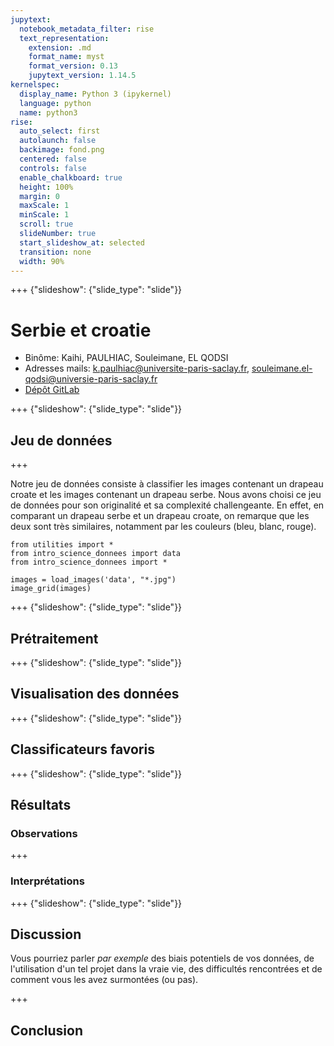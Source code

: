 ```yaml
---
jupytext:
  notebook_metadata_filter: rise
  text_representation:
    extension: .md
    format_name: myst
    format_version: 0.13
    jupytext_version: 1.14.5
kernelspec:
  display_name: Python 3 (ipykernel)
  language: python
  name: python3
rise:
  auto_select: first
  autolaunch: false
  backimage: fond.png
  centered: false
  controls: false
  enable_chalkboard: true
  height: 100%
  margin: 0
  maxScale: 1
  minScale: 1
  scroll: true
  slideNumber: true
  start_slideshow_at: selected
  transition: none
  width: 90%
---
```


+++ {"slideshow": {"slide_type": "slide"}}

# Serbie et croatie

- Binôme: Kaihi, PAULHIAC, Souleimane, EL QODSI
- Adresses mails: k.paulhiac@universite-paris-saclay.fr, souleimane.el-qodsi@universie-paris-saclay.fr
- [Dépôt GitLab](https://gitlab.dsi.universite-paris-saclay.fr/souleimane.el-qodsi/L1InfoInitiationScienceDonnees-2022-2023-Semaine8)

+++ {"slideshow": {"slide_type": "slide"}}

## Jeu de données

+++

Notre jeu de données consiste à classifier les images contenant un drapeau croate et les images contenant un drapeau serbe. Nous avons choisi ce jeu de données pour son originalité et sa complexité challengeante. En effet, en comparant un drapeau serbe et un drapeau croate, on remarque que les deux sont très similaires, notamment par les couleurs (bleu, blanc, rouge).

```{code-cell} ipython3
from utilities import *
from intro_science_donnees import data
from intro_science_donnees import *

images = load_images('data', "*.jpg")
image_grid(images)
```

+++ {"slideshow": {"slide_type": "slide"}}

## Prétraitement

+++ {"slideshow": {"slide_type": "slide"}}

## Visualisation des données

+++ {"slideshow": {"slide_type": "slide"}}

## Classificateurs favoris

+++ {"slideshow": {"slide_type": "slide"}}

## Résultats

### Observations

+++

### Interprétations

+++ {"slideshow": {"slide_type": "slide"}}

## Discussion 

Vous pourriez parler *par exemple* des biais potentiels de vos données, de l'utilisation d'un tel projet dans la vraie vie, des difficultés rencontrées et de comment vous les avez surmontées (ou pas).

+++

## Conclusion
